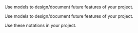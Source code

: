 <panel type="warning" header=":trophy: Can use class diagrams and sequence diagrams to model an OO solution :star::star:" expandable no-close>

<panel type="warning" header=":trophy: Can explain the use how design modelling can be used before implementation :star::star:" expandable>
  <include src="../../book/oopDesign/conceptualizingSolution/introduction/full.md" />
<!-- TODO: add evidence -->
</panel>

<panel type="warning" header=":trophy: Can use basic class diagram and sequence diagram concepts to model an OO design :star::star:" expandable>
  <include src="../../book/oopDesign/conceptualizingSolution/basic/full.md" />
  <panel header=":dart: Evidence" expanded>

Use models to design/document future features of your project.

  </panel>
</panel>

<panel type="info" header=":trophy: Can use intermediate class diagram and sequence diagram concepts to model an OO design :star::star::star:" expandable>
  <include src="../../book/oopDesign/conceptualizingSolution/intermediate/full.md" />
  <panel header=":dart: Evidence" expanded>

Use models to design/document future features of your project.

  </panel>
</panel>

<panel type="info" header=":trophy: Can use advanced class diagrams :star::star::star:" expandable>
  <include src="../../book/modeling/modelingStructures/classDiagramsAdvanced/full.md" />
  <panel header=":dart: Evidence" expanded>

Use these notations in your project.

  </panel>
</panel>

</panel>

